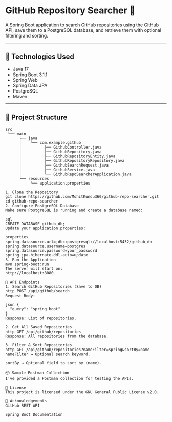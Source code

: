 # GitHub Repository Searcher 🚀

A Spring Boot application to search GitHub repositories using the GitHub API, save them to a PostgreSQL database, and retrieve them with optional filtering and sorting.

---

## 🔧 Technologies Used
- Java 17
- Spring Boot 3.1.1
- Spring Web
- Spring Data JPA
- PostgreSQL
- Maven

---

## 📂 Project Structure
```text
src
 └── main
      ├── java
      │    └── com.example.github
      │          ├── GithubController.java
      │          ├── GithubRepository.java
      │          ├── GithubRepositoryEntity.java
      │          ├── GithubRepositoryRepository.java
      │          ├── GithubSearchRequest.java
      │          ├── GithubService.java
      │          └── GithubRepoSearcherApplication.java
      └── resources
           └── application.properties

1. Clone the Repository
git clone https://github.com/MohitKundu360/github-repo-searcher.git
cd github-repo-searcher
2. Configure PostgreSQL Database
Make sure PostgreSQL is running and create a database named:

sql
CREATE DATABASE github_db;
Update your application.properties:

properties
spring.datasource.url=jdbc:postgresql://localhost:5432/github_db
spring.datasource.username=postgres
spring.datasource.password=your_password
spring.jpa.hibernate.ddl-auto=update
3. Run the Application
mvn spring-boot:run
The server will start on:
http://localhost:8080

📮 API Endpoints
1. Search GitHub Repositories (Save to DB)
http POST /api/github/search
Request Body:

json {
  "query": "spring boot"
}
Response: List of repositories.

2. Get All Saved Repositories
http GET /api/github/repositories
Response: All repositories from the database.

3. Filter & Sort Repositories
http GET /api/github/repositories?nameFilter=spring&sortBy=name
nameFilter → Optional search keyword.

sortBy → Optional field to sort by (name).

📦 Sample Postman Collection
I’ve provided a Postman collection for testing the APIs.

📝 License
This project is licensed under the GNU General Public License v2.0.

🙌 Acknowledgements
GitHub REST API

Spring Boot Documentation

